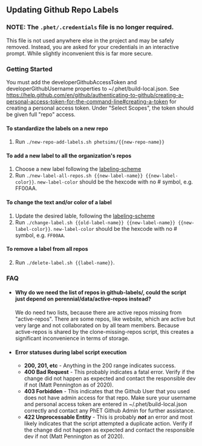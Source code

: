 ## Updating Github Repo Labels

### NOTE: The `.phet/.credentials` file is no longer required.
This file is not used anywhere else in the project and may be safely removed.  Instead, you are asked for your credentials in an interactive prompt.  While slightly
inconvenient this is far more secure.

### Getting Started
You must add the developerGithubAccessToken and developerGithubUsername properties to ~/.phet/build-local.json.  See
https://help.github.com/en/github/authenticating-to-github/creating-a-personal-access-token-for-the-command-line#creating-a-token
for creating a personal access token. Under "Select Scopes", the token should be given full "repo" access.

#### To standardize the labels on a new repo
1. Run `./new-repo-add-labels.sh phetsims/{{new-repo-name}}`

#### To add a new label to all the organization's repos
1. Choose a new label following the [labeling-scheme](labeling-scheme.md)
2. Run `./new-label-all-repos.sh {{new-label-name}} {{new-label-color}}`.  `new-label-color` should be the hexcode with no #
symbol, e.g. FF00AA.

#### To change the text and/or color of a label
1. Update the desired lable, following the [labeling-scheme](labeling-scheme.md)
2. Run `./change-label.sh {{old-label-name}} {{new-label-name}} {{new-label-color}}`.  `new-label-color` should be the
hexcode with no # symbol, e.g. `FF00AA`.

#### To remove a label from all repos
2. Run `./delete-label.sh {{label-name}}`.

### FAQ

* #### Why do we need the list of repos in github-labels/, could the script just depend on perennial/data/active-repos instead?

    We do need two lists, because there are active repos missing from "active-repos". There are some repos, like website, which are active but very large and not collaborated on by all team members. Because active-repos is shared by the clone-missing-repos script, this creates a significant inconvenience in terms of storage.

* #### Error statuses during label script execution

    * __200, 201, etc__ - Anything in the 200 range indicates success.
    * __400 Bad Request__ - This probably indicates a fatal error. Verify if the change did not happen as expected and contact the responsible dev if not (Matt Pennington as of 2020).
    * __403 Forbidden__ - This indicates that the Github User that you used does not have admin access for that repo.  Make sure your username and personal access token are entered in ~/.phet/build-local.json correctly and contact any PhET Github Admin for further assistance.
    * __422 Unprocessable Entity__ - This is probably __*not*__ an error and most likely indicates that the script attempted a duplicate action. Verify if the change did not happen as expected and contact the responsible dev if not (Matt Pennington as of 2020).
